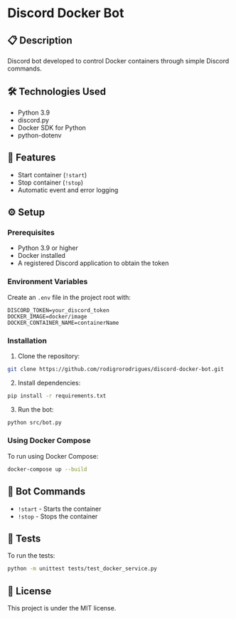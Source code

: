 # Discord Docker Bot

## 📋 Description

Discord bot developed to control Docker containers through simple Discord commands.

## 🛠️ Technologies Used

- Python 3.9
- discord.py
- Docker SDK for Python
- python-dotenv

## 🚀 Features

- Start container (`!start`)
- Stop container (`!stop`)
- Automatic event and error logging

## ⚙️ Setup

### Prerequisites

- Python 3.9 or higher
- Docker installed
- A registered Discord application to obtain the token

### Environment Variables

Create an `.env` file in the project root with:

```env
DISCORD_TOKEN=your_discord_token
DOCKER_IMAGE=docker/image
DOCKER_CONTAINER_NAME=containerName
```

### Installation

1. Clone the repository:

```bash
git clone https://github.com/rodigrorodrigues/discord-docker-bot.git
```

2. Install dependencies:

```bash
pip install -r requirements.txt
```

3. Run the bot:

```bash
python src/bot.py
```

### Using Docker Compose

To run using Docker Compose:

```bash
docker-compose up --build
```

## 📌 Bot Commands

- `!start` - Starts the container
- `!stop` - Stops the container

## 🧪 Tests

To run the tests:

```bash
python -m unittest tests/test_docker_service.py
```

## 📄 License

This project is under the MIT license.
